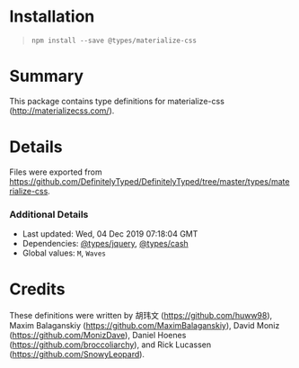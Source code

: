 # Installation
> `npm install --save @types/materialize-css`

# Summary
This package contains type definitions for materialize-css (http://materializecss.com/).

# Details
Files were exported from https://github.com/DefinitelyTyped/DefinitelyTyped/tree/master/types/materialize-css.

### Additional Details
 * Last updated: Wed, 04 Dec 2019 07:18:04 GMT
 * Dependencies: [@types/jquery](https://npmjs.com/package/@types/jquery), [@types/cash](https://npmjs.com/package/@types/cash)
 * Global values: `M`, `Waves`

# Credits
These definitions were written by  胡玮文 (https://github.com/huww98), Maxim Balaganskiy (https://github.com/MaximBalaganskiy), David Moniz (https://github.com/MonizDave), Daniel Hoenes (https://github.com/broccoliarchy), and Rick Lucassen (https://github.com/SnowyLeopard).
